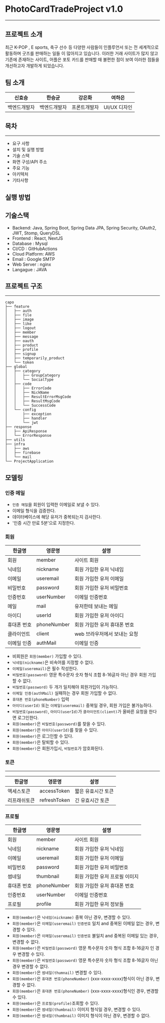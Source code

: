 # PhotoCardTradeProject v1.0
- - -

## 프로젝트 소개 
최근 K-POP , E sports, 축구 선수 등 다양한 사람들이 인플루언서 또는 전 세계적으로 활동하며 굿즈를 판매하는 일들 이 많아지고 있습니다.
이러한 거래 사이트가 많지 않고 기존에 존재하는 사이트, 어플은 포토 카드를 판매할 때 불편한 점이 보여 이러한 점들을 개선하고자 개발하게 되었습니다.

## 팀 소개
<div align="center">

|**신효승**| **한승균** | **강은화** |  **여하은**  |
|:-------:|:-------:|:-------:|:---------:|
| 백엔드개발자 | 백엔드개발자 | 프론트개발자  | UI/UX 디자인 |
</div>


## 목차
- - - 

- 요구 사항
- 설치 및 실행 방법 
- 기술 스택 
- 화면 구성/API 주소 
- 주요 기능 
- 아키텍처
- 기타사항


## 실행 방법 

## 기술스택

- Backend: Java, Spring Boot, Spring Data JPA, Spring Security, OAuth2, JWT, Stomp, QueryDSL
- Frontend : React, NextJS
- Database : Mysql
- CI/CD : GitHubActions
- Cloud Platform: AWS
- Email : Google SMTP
- Web Server : nginx
- Langague : JAVA

## 프로젝트 구조
<hr/>

```
capo
├── feature
│   ├── auth
│   ├── file
│   ├── image
│   ├── like
│   ├── logout
│   ├── member
│   ├── message
│   ├── oauth
│   ├── product
│   ├── profile
│   ├── signup
│   ├── temporarily_product
│   └── token
├── global
│   ├── category
│   │   ├── GroupCategory
│   │   └── SocialType
│   ├── code
│   │   ├── ErrorCode
│   │   ├── NickName
│   │   ├── ResultErrorMsgCode
│   │   ├── ResultMsgCode
│   │   └── SuccessCode
│   └── config
│       ├── exception
│       ├── handler
│       └── jwt
├── response
│   ├── ApiResponse
│   └── ErrorResponse
├── utils
├── infra
│   ├── aws
│   ├── firebase
│   └── mail
└── ProjectApplication
```



## 모델링
### 인증 메일 
- `인증 메일`을 회원이 입력한 이메일로 보낼 수 있다.
- 이메일 형식을 검증한다.
- 데이터베이스에 해당 유저가 중복되는지 검사한다.
- '인증 시간 만료 5분'으로 지정한다.  



### 회원 

| 한글명 | 영문명 | 설명             |
| --- | --- |----------------|
| 회원 | member | 사이트 회원         |
| 닉네임 | nickname | 회원 가입한 유저 닉네임  |
| 이메일 | useremail | 회원 가입한 유저 이메일  |
| 비밀번호 | password | 회원 가입한 유저 비밀번호 |
| 인증번호 | userNumber | 이메일 인증번호    |
| 메일 | mail | 유저한테 보내는 메일 |
| 아이디 | userId | 회원 가입한 유저 아이디 |
| 휴대폰 번호 | phoneNumber | 회원 가입한 유저 휴대폰 번호 |
| 클라이언트 | client | web 브라우저에서 보내는 요청 |
| 이메일 인증 | authMail | 이메일 인증 |

- 비회원은 `회원(member)` 가입할 수 있다.
- `닉네임(nickname)`은 비속어를 지정할 수 없다. 
- `이메일(useremail)`은 필수 작성한다.
- `비밀번호(password)` 영문 특수문자 숫자 형식 조합 8-16글자 아닌 경우 회원 가입할 수 없다.
- `비밀번호(password)` 두 개가 일치해야 회원가입이 가능하다.
- `이메일 인증(authMail)` 실패하는 경우 회원 가입할 수 없다. 
- `휴대폰 번호(phoneNumber)` 입력
- `아이디(userId)` 또는 `이메일(useremail)` 중복일 경우, 회원 가입은 불가능하다.
- `비밀번호(password)`, `아이디(userId)`가 `클라이언트(client)`가 올바른 요청을 한다면 로그인한다.
- `회원(member)`은 `비밀번호(password)`를 찾을 수 있다.
- `회원(member)`은 `아이디(userId)`를 찾을 수 있다.
- `회원(member)`은 로그인할 수 있다.
- `회원(member)`은 탈퇴할 수 있다.
- `회원(member)`은 회원가입시, `비밀번호`가 암호화된다.

### 토큰
---

| 한글명    | 영문명         | 설명         |
|--------|-------------|------------|
| 액세스토큰 | accessToken | 짧은 유효시간 토큰 |
| 리프래쉬토큰 | refreshToken | 긴 유효시간 토큰 |


### 프로필

| 한글명 | 영문명 | 설명                |
| --- | --- |-------------------|
| 회원 | member | 사이트 회원            |
| 닉네임 | nickname | 회원 가입한 유저 닉네임     |
| 이메일 | useremail | 회원 가입한 유저 이메일     |
| 비밀번호 | password | 회원 가입한 유저 비밀번호    |
| 썸네일 | thumbnail | 회원 가입한 유저 프로필 이미지 |
| 휴대폰 번호 | phoneNumber | 회원 가입한 유저 휴대폰 번호  |
| 인증번호 | userNumber | 이메일 인증번호          |
| 프로필 | profile | 회원 가입한 유저 정보들     |

- `회원(member)`은 `닉네임(nickname)` 중복 아닌 경우,  변경할 수 있다.   
- `회원(member)`은 `이메일(useremail)` `인증번호` 일치 and 중복된 이메일 없는 경우, 변경할 수 있다.  
- `회원(member)`은 `이메일(useremail)` `인증번호` 불일치 and 중복된 이메일 있는 경우, 변경할 수 없다.
- `회원(member)`은 `비밀번호(password)` 영문 특수문자 숫자 형식 조합 8-16글자 인 경우 변경할 수 있다.
- `회원(member)`은 `비밀번호(password)` 영문 특수문자 숫자 형식 조합 8-16글자 아닌 경우 변경할 수 없다.
- `회원(member)`은 `썸네일(thumnail)` 변경할 수 있다.
- `회원(member)`은 `휴대폰 번호(phoneNumber)` (xxx-xxxx-xxxx)형식이 아닌 경우, 변경할 수 없다.
- `회원(member)`은 `휴대폰 번호(phoneNumber)` (xxx-xxxx-xxxx)형식인 경우, 변경할 수 있다.
- `회원(member)`은 `프로필(profile)`조회할 수 있다.
- `회원(member)`은 `썸네일(thumbnail)` 이미지 형식일 경우, 변경할 수 있다.
- `회원(member)`은 `썸네일(thumbnail)` 이미지 형식이 아닌 경우, 변경할 수 없다.